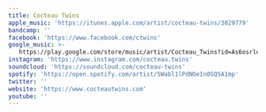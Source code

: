 ```yaml
---
title: Cocteau Twins
apple_music: 'https://itunes.apple.com/artist/cocteau-twins/3029779'
bandcamp: ''
facebook: 'https://www.facebook.com/ctwins'
google_music: >-
   https://play.google.com/store/music/artist/Cocteau_Twins?id=As6osrlo6fd625dep7tozoe7wxy
instagram: 'https://www.instagram.com/cocteau.twins'
soundcloud: 'https://soundcloud.com/cocteau-twins'
spotify: 'https://open.spotify.com/artist/5Wabl1lPdNOeIn0SQ5A1mp'
twitter: ''
website: 'https://www.cocteautwins.com'
youtube: ''
---
```

